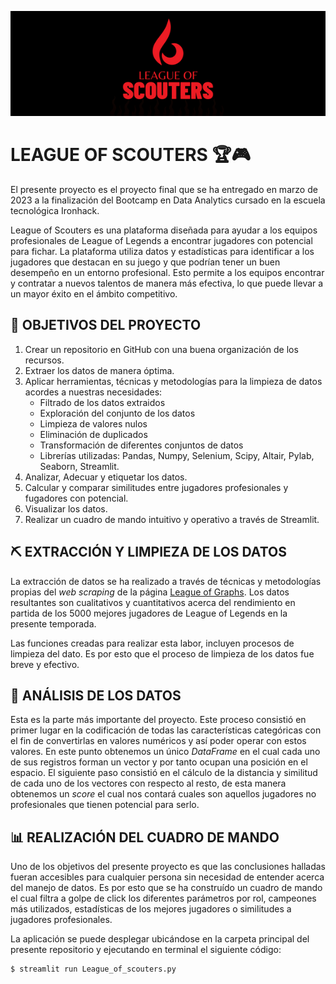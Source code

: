 ![Banner](https://github.com/Periclates7/League_of_Scouters/blob/main/img/banner.png)
  
# LEAGUE OF SCOUTERS 🏆🎮
  
El presente proyecto es el proyecto final que se ha entregado en marzo de 2023 a la finalización del Bootcamp en Data Analytics cursado en la escuela tecnológica Ironhack.
  
League of Scouters es una plataforma diseñada para ayudar a los equipos profesionales de League of Legends a encontrar jugadores con potencial para fichar. La plataforma utiliza datos y estadísticas para identificar a los jugadores que destacan en su juego y que podrían tener un buen desempeño en un entorno profesional. Esto permite a los equipos encontrar y contratar a nuevos talentos de manera más efectiva, lo que puede llevar a un mayor éxito en el ámbito competitivo.
  
## 🎯 OBJETIVOS DEL PROYECTO 
  
1. Crear un repositorio en GitHub con una buena organización de los recursos.
2. Extraer los datos de manera óptima.
3. Aplicar herramientas, técnicas y metodologías para la limpieza de datos acordes a nuestras necesidades:
    - Filtrado de los datos extraidos
    - Exploración del conjunto de los datos
    - Limpieza de valores nulos
    - Eliminación de duplicados
    - Transformación de diferentes conjuntos de datos
    - Librerías utilizadas: Pandas, Numpy, Selenium, Scipy, Altair, Pylab, Seaborn, Streamlit.
3. Analizar, Adecuar y etiquetar los datos.
4. Calcular y comparar similitudes entre jugadores profesionales y fugadores con potencial.
5. Visualizar los datos.
6. Realizar un cuadro de mando intuitivo y operativo a través de Streamlit.
  
## ⛏ EXTRACCIÓN Y LIMPIEZA DE LOS DATOS
  
La extracción de datos se ha realizado a través de técnicas y metodologías propias del *web scraping* de la página [League of Graphs](https://www.leagueofgraphs.com/es/). Los datos resultantes son cualitativos y cuantitativos acerca del rendimiento en partida de los 5000 mejores jugadores de League of Legends en la presente temporada.
  
Las funciones creadas para realizar esta labor, incluyen procesos de limpieza del dato. Es por esto que el proceso de limpieza de los datos fue breve y efectivo.
  
## 🔎 ANÁLISIS DE LOS DATOS
  
Esta es la parte más importante del proyecto. Este proceso consistió en primer lugar en la codificación de todas las características categóricas con el fin de convertirlas en valores numéricos y así poder operar con estos valores. En este punto obtenemos un único *DataFrame* en el cual cada uno de sus registros forman un vector y por tanto ocupan una posición en el espacio. El siguiente paso consistió en el cálculo de la distancia y similitud de cada uno de los vectores con respecto al resto, de esta manera obtenemos un *score* el cual nos contará cuales son aquellos jugadores no profesionales que tienen potencial para serlo.
  
## 📊 REALIZACIÓN DEL CUADRO DE MANDO
  
Uno de los objetivos del presente proyecto es que las conclusiones halladas fueran accesibles para cualquier persona sin necesidad de entender acerca del manejo de datos. Es por esto que se ha construído un cuadro de mando el cual filtra a golpe de click los diferentes parámetros por rol, campeones más utilizados, estadísticas de los mejores jugadores o similitudes a jugadores profesionales.

La aplicación se puede desplegar ubicándose en la carpeta principal del presente repositorio y ejecutando en terminal el siguiente código:
  
```
$ streamlit run League_of_scouters.py
```

